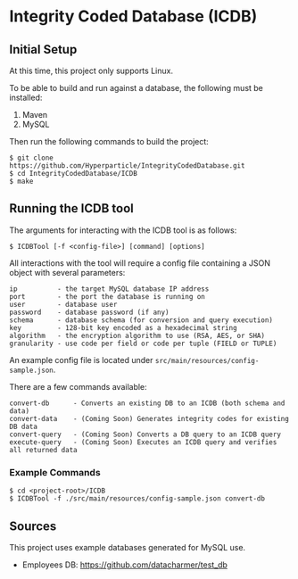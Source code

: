 # Integrity Coded Database (ICDB)

## Initial Setup

At this time, this project only supports Linux. 

To be able to build and run against a database, the following must be installed:

1. Maven
2. MySQL

Then run the following commands to build the project:
```
$ git clone https://github.com/Hyperparticle/IntegrityCodedDatabase.git
$ cd IntegrityCodedDatabase/ICDB
$ make
```

## Running the ICDB tool

The arguments for interacting with the ICDB tool is as follows:

```
$ ICDBTool [-f <config-file>] [command] [options]
```

All interactions with the tool will require a config file containing a JSON object with several parameters:

```
ip          - the target MySQL database IP address
port        - the port the database is running on
user        - database user
password    - database password (if any)
schema      - database schema (for conversion and query execution)
key         - 128-bit key encoded as a hexadecimal string
algorithm   - the encryption algorithm to use (RSA, AES, or SHA)
granularity - use code per field or code per tuple (FIELD or TUPLE)
```

An example config file is located under `src/main/resources/config-sample.json`.

There are a few commands available:

```
convert-db      - Converts an existing DB to an ICDB (both schema and data)
convert-data    - (Coming Soon) Generates integrity codes for existing DB data
convert-query   - (Coming Soon) Converts a DB query to an ICDB query
execute-query   - (Coming Soon) Executes an ICDB query and verifies all returned data
```

### Example Commands

```
$ cd <project-root>/ICDB
$ ICDBTool -f ./src/main/resources/config-sample.json convert-db
```

## Sources

This project uses example databases generated for MySQL use.

- Employees DB: https://github.com/datacharmer/test_db